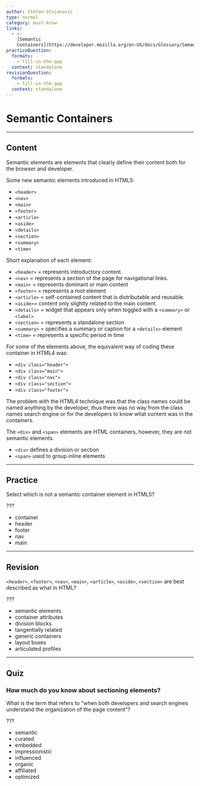 ```yaml
---
author: Stefan-Stojanovic
type: normal
category: must-know
links:
  - >-
    [Semantic
    Containers](https://developer.mozilla.org/en-US/docs/Glossary/Semantics){website}
practiceQuestion:
  formats:
    - fill-in-the-gap
  context: standalone
revisionQuestion:
  formats:
    - fill-in-the-gap
  context: standalone
---
```


# Semantic Containers


---

## Content

Semantic elements are elements that clearly define their content both for the browser and developer.

Some new semantic elements introduced in HTML5:

- `<header>`
- `<nav>`
- `<main>`
- `<footer>`
- `<article>`
- `<aside>`
- `<details>`
- `<section>`
- `<summary>`
- `<time>`

Short explanation of each element:

- `<header>` = represents introductory content.
- `<nav>` = represents a section of the page for navigational links.
- `<main>` = represents dominant or main content
- `<footer>` = represents a root element
- `<article>` = self-contained content that is distributable and reusable.
- `<aside>`= content only slightly related to the main content.
- `<details>` = widget that appears only when toggled with a `<summary>` or `<label>`
- `<section>` = represents a standalone section
- `<summary>` = specifies a summary or caption for a `<details>` element
- `<time>` = represents a specific period in time

For some of the elements above, the equivalent way of coding these container in HTML4 was:

- `<div class="header">`
- `<div class="main">`
- `<div class="nav">`
- `<div class="section">`
- `<div class="footer">`

The problem with the HTML4 technique was that the class names could be named anything by the developer, thus there was no way from the class names search engine or for the developers to know what content was in the containers. 

The `<div>` and `<span>` elements are HTML containers, however, they are not semantic elements.

- `<div>` defines a division or section
- `<span>` used to group inline elements


---

## Practice

Select which is not a semantic container element in HTML5?

???

- container
- header
- footer
- nav
- main


---

## Revision

`<header>`, `<footer>`, `<nav>`, `<main>`, `<article>`, `<aside>`, `<section>` are best described as what in HTML?

???

- semantic elements
- container attributes
- division blocks
- tangentially related
- generic containers
- layout boxes
- articulated profiles


---

## Quiz

### How much do you know about sectioning elements?


What is the term that refers to "when both developers and search engines understand the organization of the page content"?

???

- semantic
- curated
- embedded
- impressionistic
- influenced
- organic
- affiliated
- optimized
